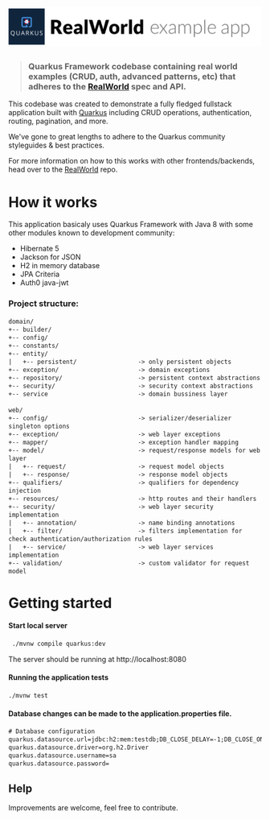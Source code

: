 # ![RealWorld Example App](quarkus-logo.png)

> ### Quarkus Framework codebase containing real world examples (CRUD, auth, advanced patterns, etc) that adheres to the [RealWorld](https://github.com/gothinkster/realworld) spec and API.

This codebase was created to demonstrate a fully fledged fullstack application built with [Quarkus](https://quarkus.io/) including CRUD operations, authentication, routing, pagination, and more.

We've gone to great lengths to adhere to the Quarkus community styleguides & best practices.

For more information on how to this works with other frontends/backends, head over to the [RealWorld](https://github.com/gothinkster/realworld) repo.

# How it works

This application basicaly uses Quarkus Framework with Java 8 with some other modules known to development community:

* Hibernate 5
* Jackson for JSON
* H2 in memory database
* JPA Criteria
* Auth0 java-jwt

### Project structure:
```
domain/
+-- builder/
+-- config/
+-- constants/
+-- entity/ 
|   +-- persistent/                 -> only persistent objects
+-- exception/                      -> domain exceptions
+-- repository/                     -> persistent context abstractions
+-- security/                       -> security context abstractions
+-- service                         -> domain bussiness layer

web/
+-- config/                         -> serializer/deserializer singleton options
+-- exception/                      -> web layer exceptions
+-- mapper/                         -> exception handler mapping
+-- model/                          -> request/response models for web layer
|   +-- request/                    -> request model objects
|   +-- response/                   -> response model objects
+-- qualifiers/                     -> qualifiers for dependency injection 
+-- resources/                      -> http routes and their handlers
+-- security/                       -> web layer security implementation
|   +-- annotation/                 -> name binding annotations
|   +-- filter/                     -> filters implementation for check authentication/authorization rules
|   +-- service/                    -> web layer services implementation
+-- validation/                     -> custom validator for request model
```

# Getting started

#### Start local server

```bash
 ./mvnw compile quarkus:dev
 ```
The server should be running at http://localhost:8080

#### Running the application tests

``` 
./mvnw test 
```

#### Database changes can be made to the application.properties file.

```properties
# Database configuration
quarkus.datasource.url=jdbc:h2:mem:testdb;DB_CLOSE_DELAY=-1;DB_CLOSE_ON_EXIT=FALSE
quarkus.datasource.driver=org.h2.Driver
quarkus.datasource.username=sa
quarkus.datasource.password=
```

## Help
Improvements are welcome, feel free to contribute.
